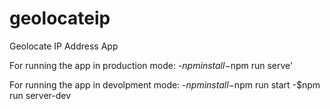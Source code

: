 # geolocateip

Geolocate IP Address App

For running the app in production mode: 
-$npm install
-$npm run serve'

For running the app in devolpment mode: 
-$npm install
-$npm run start
-$npm run server-dev

